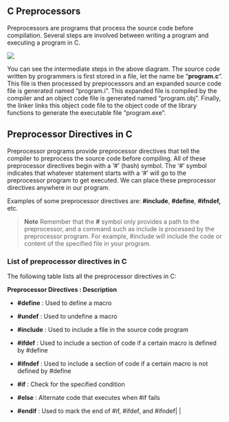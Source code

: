 ﻿## C Preprocessors
Preprocessors are programs that process the source code before compilation. Several steps are involved between writing a program and executing a program in C. 

<img src="https://media.geeksforgeeks.org/wp-content/cdn-uploads/Preprocessor-In-C.png">


You can see the intermediate steps in the above diagram. The source code written by programmers is first stored in a file, let the name be “****program.c****“. This file is then processed by preprocessors and an expanded source code file is generated named “program.i”. This expanded file is compiled by the compiler and an object code file is generated named “program.obj”. Finally, the linker links this object code file to the object code of the library functions to generate the executable file “program.exe”.

## Preprocessor Directives in C

Preprocessor programs provide preprocessor directives that tell the compiler to preprocess the source code before compiling. All of these preprocessor directives begin with a ‘#’ (hash) symbol. The ‘#’ symbol indicates that whatever statement starts with a ‘#’ will go to the preprocessor program to get executed. We can place these preprocessor directives anywhere in our program.

Examples of some preprocessor directives are: __#include__, __#define__, __#ifndef,__ etc.

> ****Note**** Remember that the ****#**** symbol only provides a path to the preprocessor, and a command such as include is processed by the preprocessor program. For example, #include will include the code or content of the specified file in your program.


### **List of preprocessor directives in C**

The following table lists all the preprocessor directives in C:

**Preprocessor Directives :  Description**

* **#define**         : Used to define a macro

* **#undef**          : Used to undefine a macro

* **#include**        : Used to include a file in the source code program

* **#ifdef**          : Used to include a section of code if a certain macro is defined by #define

* **#ifndef**         : Used to include a section of code if a certain macro is not defined by #define

* **#if**             : Check for the specified condition

* **#else**           : Alternate code that executes when #if fails

* **#endif**          : Used to mark the end of #if, #ifdef, and #ifndef|  |


